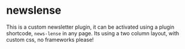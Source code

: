 # newslense
This is a custom newsletter plugin, it can be activated using a plugin shortcode, <code>news-lense</code> in any page. Its using a two column layout, with custom css, no frameworks please!
